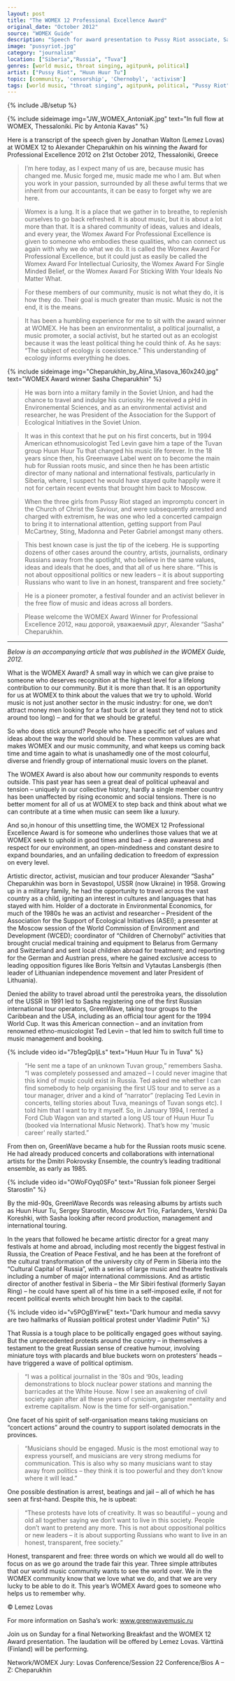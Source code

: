 ```yaml
---
layout: post
title: "The WOMEX 12 Professional Excellence Award"
original_date: "October 2012"
source: "WOMEX Guide"
description: "Speech for award presentation to Pussy Riot associate, Sasha Cheparukhin"
image: "pussyriot.jpg"
category: "journalism"
location: ["Siberia","Russia", "Tuva"]
genres: [world music, throat singing, agitpunk, political]
artist: ["Pussy Riot", "Huun Huur Tu"]
topic: [community, 'censorship', 'Chernobyl', 'activism']
tags: [world music, "throat singing", agitpunk, political, "Pussy Riot", community, 'censorship', 'Chernobyl', 'activism', "Putin", "Huun Huur Tu", "Siberia", "Russia", "Tuva" ]
---
```

{% include JB/setup %}

{% include sideimage img="JW_WOMEX_AntoniaK.jpg" text="In full flow at WOMEX, Thessaloniki. Pic by Antonia Kavas" %}

Here is a transcript of the speech given by Jonathan Walton (Lemez Lovas) at WOMEX 12 to Alexander Cheparukhin on his winning the Award for Professional Excellence 2012 on 21st October 2012, Thessaloniki, Greece

> I’m here today, as I expect many of us are, because music has changed me. Music forged me, music made me who I am. But when you work in your passion,  surrounded by all these awful terms that we inherit from our accountants, it can be easy to forget why we are here.

> Womex is a lung. It is a place that we gather in to breathe, to replenish ourselves to go back refreshed. It is about music, but it is about a lot more than that. It is a shared community of ideas, values and ideals, and every year, the Womex Award For Professional Excellence is given to someone who embodies these qualities, who can connect us again with why we do what we do.
It is called the Womex Award For Professional Excellence, but it could just as easily be called the Womex Award For Intellectual Curiosity, the Womex Award For Single Minded Belief, or the Womex Award For Sticking With Your Ideals No Matter What.

> For these members of our community, music is not what they do, it is how they do. Their goal is much greater than music. Music is not the end, it is the means.

> It has been a humbling experience for me to sit with the award winner at WOMEX. He has been an environmentalist, a political journalist, a music promoter, a social activist, but he started out as an ecologist  because it was the least political thing he could think of. As he says: “The subject of ecology is coexistence.” This understanding of ecology informs everything he does.

{% include sideimage img="Cheparukhin_by_Alina_Vlasova_160x240.jpg" text="WOMEX Award winner Sasha Cheparukhin" %}

> He was born into a miitary family in the Soviet Union, and had the chance to travel and indulge his curiosity. He received a pHd in Environemental Sciences, and as an environmental activist and researcher, he was President of the Association for the Support of Ecological Initiatives in the Soviet Union.

> It was in this context that he put on his first concerts, but in 1994 American ethnomusicologist Ted Levin gave him a tape of the Tuvan group Huun Huur Tu that changed his music life forever.
In the 18 years since then, his Greenwave Label went on to become the main hub for Russian roots music, and since then he has been artistic director of many national and international festivals, particularly in Siberia, where, I suspect he would have stayed quite happily were it not for certain recent events that brought him back to Moscow.

> When the three girls from Pussy Riot staged an impromptu concert in the Church of Christ the Saviour, and were subsequently arrested and charged with extremism, he was one who led a concerted campaign to bring it to international attention, getting support from Paul McCartney, Sting, Madonna and Peter Gabriel amongst many others.

> This best known case is just the tip of the iceberg. He is supporting dozens of other cases around the country, artists, journalists, ordinary Russians away from the spotlight, who believe in the same values, ideas and ideals that he does, and that all of us here share. “This is not about oppositional politics or new leaders – it is about supporting Russians who want to live in an honest, transparent and free society.”

> He is a pioneer promoter, a festival founder and an activist believer in the free flow of music and ideas across all borders.

> Please welcome the WOMEX Award Winner for Professional Excellence 2012, наш дорогой, уважаемый друг, Alexander “Sasha” Cheparukhin.

<hr>

<em>Below is an accompanying article that was published in the WOMEX Guide, 2012.</em>

What is the WOMEX Award? A small way in which we can give praise to someone who deserves recognition at the highest level for a lifelong contribution to our community. But it is more than that. It is an opportunity for us at WOMEX to think about the values that we try to uphold. World music is not just another sector in the music industry: for one, we don’t attract money men looking for a fast buck (or at least they tend not to stick around too long) – and for that we should be grateful. 

So who does stick around? People who have a specific set of values and ideas about the way the world should be. These common values are what makes WOMEX and our music community, and what keeps us coming back time and time again to what is unashamedly one of the most colourful, diverse and friendly group of international music lovers on the planet.

The WOMEX Award is also about how our community responds to events outside. This past year has seen a great deal of political upheaval and tension – uniquely in our collective history, hardly a single member country has been unaffected by rising economic and social tensions. There is no better moment for all of us at WOMEX to step back and think about what we can contribute at a time when music can seem like a luxury. 

And so,in honour of this unsettling time, the WOMEX 12 Professional Excellence Award is for someone who underlines those values that we at WOMEX seek to uphold in good times and bad – a deep awareness and respect for our environment, an open-mindedness and constant desire to expand boundaries, and an unfailing dedication to freedom of expression on every level.

Artistic director, activist, musician and tour producer Alexander “Sasha” Cheparukhin was born in Sevastopol, USSR (now Ukraine) in 1958. Growing up in a military family, he had the opportunity to travel across the vast country as a child, igniting an interest in cultures and languages that has stayed with him. Holder of a doctorate in Environmental Economics, for much of the 1980s he was an activist and researcher – President of the Association for the Support of Ecological Initiatives (ASEI); a presenter at the Moscow session of the World Commission of Environment and Development (WCED); coordinator of “Children of Chernobyl” activities that brought crucial medical training and equipment to Belarus from Germany and Switzerland and sent local children abroad for treatment; and reporting for the German and Austrian press, where he gained exclusive access to leading opposition figures like Boris Yeltsin and Vytautas Lansbergis (then leader of Lithuanian independence movement and later President of Lithuania).

Denied the ability to travel abroad until the perestroika years, the dissolution of the USSR in 1991 led to Sasha registering one of the first Russian international tour operators, GreenWave, taking tour groups to the Caribbean and the USA, including as an official tour agent for the 1994 World Cup. It was this American connection – and an invitation from renowned ethno-musicologist Ted Levin – that led him to switch full time to music management and booking.

{% include video id="7b1egQpIjLs" text="Huun Huur Tu in Tuva" %}

> “He sent me a tape of an unknown Tuvan group,” remembers Sasha. “I was completely possessed and amazed – I could never imagine that this kind of music could exist in Russia. Ted asked me whether I can find somebody to help organising the first US tour and to serve as a tour manager, driver and a kind of “narrator” (replacing Ted Levin in concerts, telling stories about Tuva, meanings of Tuvan songs etc). I told him that I want to try it myself. So, in January 1994, I rented a Ford Club Wagon van and started a long US tour of Huun Huur Tu (booked via International Music Network). That’s how my 'music career' really started.”

From then on, GreenWave became a hub for the Russian roots music scene. He had already produced concerts and collaborations with international artists for the Dmitri Pokrovsky Ensemble, the country’s leading traditional ensemble, as early as 1985. 

{% include video id="OWoFOyq0SFo" text="Russian folk pioneer Sergei Starostin" %}

By the mid-90s, GreenWave Records was releasing albums by artists such as Huun Huur Tu, Sergey Starostin, Moscow Art Trio, Farlanders, Vershki Da Koreshki, with Sasha looking after record production, management and international touring.

 In the years that followed he became artistic director for a great many festivals at home and abroad, including most recently the biggest festival in Russia, the Creation of Peace Festival, and he has been at the forefront of the cultural transformation of the university city of Perm in Siberia into the “Cultural Capital of Russia”, with a series of large music and theatre festivals including a number of major international commissions. And as artistic director of another festival in Siberia – the Mir Sibiri festival (formerly Sayan Ring) – he could have spent all of his time in a self-imposed exile, if not for recent political events which brought him back to the capital.

 {% include video id="v5POgBYirwE" text="Dark humour and media savvy are two hallmarks of Russian political protest under Vladimir Putin" %}

That Russia is a tough place to be politically engaged goes without saying. But the unprecedented protests around the country – in themselves a testament to the great Russian sense of creative humour, involving miniature toys with placards and blue buckets worn on protesters’ heads – have triggered a wave of political optimism. 

> “I was a political journalist in the ‘80s and ‘90s, leading demonstrations to block nuclear power stations and manning the barricades at the White House. Now I see an awakening of civil society again after all these years of cynicism, gangster mentality and extreme capitalism. Now is the time for self-organisation.”

One facet of his spirit of self-organisation means taking musicians on “concert actions” around the country to support isolated democrats in the provinces. 

> “Musicians should be engaged. Music is the most emotional way to express yourself, and musicians are very strong mediums for communication. This is also why so many musicians want to stay away from politics – they think it is too powerful and they don’t know where it will lead.” 

One possible destination is arrest, beatings and jail – all of which he has seen at first-hand. Despite this, he is upbeat: 

> “These protests have lots of creativity. It was so beautiful – young and old all together saying we don’t want to live in this society. People don’t want to pretend any more. This is not about oppositional politics or new leaders – it is about supporting Russians who want to live in an honest, transparent, free society.”



Honest, transparent and free: three words on which we would all do well to focus on as we go around the trade fair this year. Three simple attributes that our world music community wants to see the world over. We in the WOMEX community know that we love what we do, and that we are very lucky to be able to do it. This year’s WOMEX Award goes to someone who helps us to remember why.

© Lemez Lovas

For more information on Sasha’s work:
www.greenwavemusic.ru

Join us on Sunday for a final Networking Breakfast and the WOMEX 12 Award presentation. The laudation will be offered by Lemez Lovas. Värttinä (Finland) will be performing.

Network/WOMEX Jury: Lovas
Conference/Session 22
Conference/Bios A – Z: Cheparukhin
